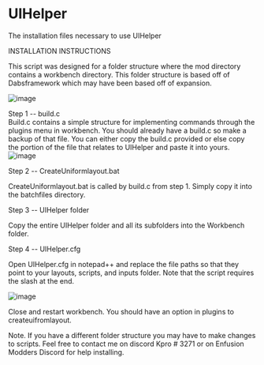# UIHelper
The installation files necessary to use UIHelper

INSTALLATION INSTRUCTIONS

This script was designed for a folder structure where the mod directory contains a workbench directory. This folder structure is based off of Dabsframework which may have been based off of expansion.

![image](https://user-images.githubusercontent.com/44187035/203859426-406012ac-8786-4849-af38-429b9a6a623a.png)


Step 1 -- build.c  
Build.c contains a simple structure for implementing commands through the plugins menu in workbench. You should already have a build.c so make a backup of that file.  You can either copy the build.c provided or else copy the portion of the file that relates to UIHelper and paste it into yours.
![image](https://user-images.githubusercontent.com/44187035/203859659-9d7c0799-a832-486e-b552-20a1e26d7497.png)

Step 2 -- CreateUniformlayout.bat

CreateUniformlayout.bat is called by build.c from step 1.  Simply copy it into the batchfiles directory.

Step 3 -- UIHelper folder

Copy the entire UIHelper folder and all its subfolders into the Workbench folder.

Step 4 -- UIHelper.cfg

Open UIHelper.cfg in notepad++ and replace the file paths so that they point to your layouts, scripts, and inputs folder. Note that the script requires the slash at the end.

![image](https://user-images.githubusercontent.com/44187035/203859753-3966f837-4ac2-49da-a5e4-4c898ae94c9b.png)


Close and restart workbench.  You should have an option in plugins to createuifromlayout.

Note.  If you have a different folder structure you may have to make changes to scripts.  Feel free to contact me on discord Kpro # 3271 or on Enfusion Modders Discord for help installing.
